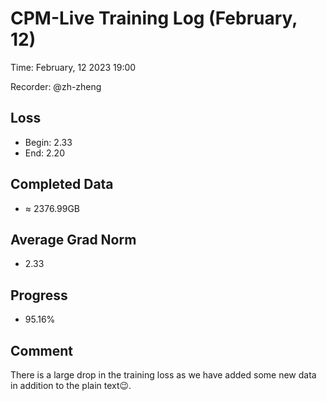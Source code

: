 
# CPM-Live Training Log (February, 12)

Time: February, 12 2023 19:00

Recorder: @zh-zheng

## Loss
- Begin: 2.33
- End: 2.20
	
## Completed Data
- $\approx$ 2376.99GB

## Average Grad Norm
- 2.33

## Progress
- 95.16%

## Comment

There is a large drop in the training loss as we have added some new data in addition to the plain text😉. 
